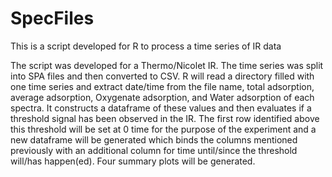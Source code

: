 # SpecFiles
This is a script developed for R to process a time series of IR data


The script was developed for a Thermo/Nicolet IR. The time series was split into SPA files and then converted to CSV. 
R will read a directory filled with one time series and extract date/time from the file name, total adsorption, average adsorption, 
Oxygenate adsorption, and Water adsorption of each spectra. It constructs a dataframe of these values and then evaluates if a threshold 
signal has been observed in the IR. The first row identified above this threshold will be set at 0 time for the purpose of the experiment 
and a new dataframe will be generated which binds the columns mentioned previously with an additional column for time until/since the
threshold will/has happen(ed). Four summary plots will be generated.

